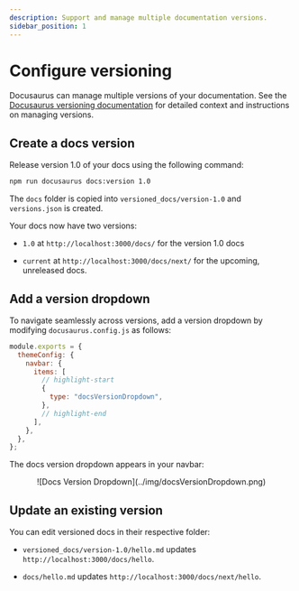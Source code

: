 ```yaml
---
description: Support and manage multiple documentation versions.
sidebar_position: 1
---
```


# Configure versioning

Docusaurus can manage multiple versions of your documentation. See the
[Docusaurus versioning documentation](https://docusaurus.io/docs/next/versioning)
for detailed context and instructions on managing versions.

## Create a docs version

Release version 1.0 of your docs using the following command:

```bash
npm run docusaurus docs:version 1.0
```

The `docs` folder is copied into `versioned_docs/version-1.0` and
`versions.json` is created.

Your docs now have two versions:

- `1.0` at `http://localhost:3000/docs/` for the version 1.0 docs

- `current` at `http://localhost:3000/docs/next/` for the upcoming, unreleased
  docs.

## Add a version dropdown

To navigate seamlessly across versions, add a version dropdown by modifying
`docusaurus.config.js` as follows:

```js title="docusaurus.config.js"
module.exports = {
  themeConfig: {
    navbar: {
      items: [
        // highlight-start
        {
          type: "docsVersionDropdown",
        },
        // highlight-end
      ],
    },
  },
};
```

The docs version dropdown appears in your navbar:

<p align="center">![Docs Version Dropdown](../img/docsVersionDropdown.png)</p>

## Update an existing version

You can edit versioned docs in their respective folder:

- `versioned_docs/version-1.0/hello.md` updates
  `http://localhost:3000/docs/hello`.

- `docs/hello.md` updates `http://localhost:3000/docs/next/hello`.
